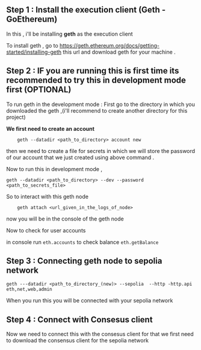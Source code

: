 

## Step 1 : Install the execution client (Geth - GoEthereum)

In this , i'll be installing **geth** as the execution client 

To install geth , go to https://geth.ethereum.org/docs/getting-started/installing-geth this url and download geth for your machine . 


## Step 2 : IF you are running this is first time its recommended to try this in development mode first (OPTIONAL)


To run geth in the development mode : 
First go to the directory in which you downloaded the geth ,(i'll recommend to create another directory for this project)

**We first need to create an account**

		geth --datadir <path_to_directory> account new
		
then we need to create a file for secrets in which we will store the password of our account that we just created using above command . 


Now to run this in development mode , 


	geth --datadir <path_to_directory> --dev --password <path_to_secrets_file>


So to interact with this geth node 

		geth attach <url_given_in_the_logs_of_node>

now you will be in the console of the geth node 

Now to check for user accounts 

in console run `eth.accounts`
to check balance `eth.getBalance`




## Step 3 : Connecting geth node to sepolia network



	geth ---datadir <path_to_directory_(new)> --sepolia  --http -http.api eth,net,web,admin 



When you run this you will be connected with your sepolia network 


## Step 4 : Connect with Consesus client 


Now we need to connect this with the consesus client for that we first need to download the consensus client for the sepolia network 


